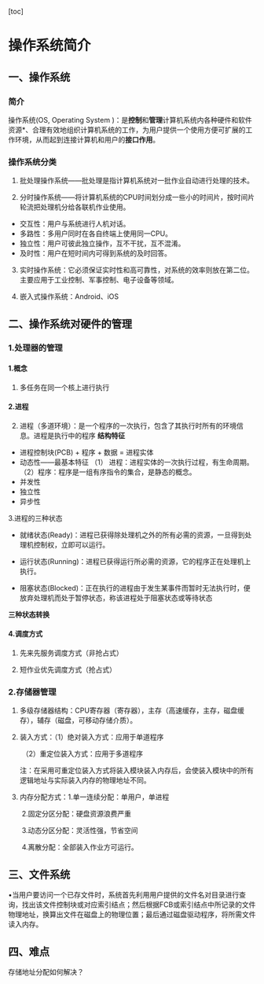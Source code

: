 [toc]

# 操作系统简介

## 一、操作系统

### 简介

操作系统(OS, Operating System )：是**控制**和**管理**计算机系统内各种硬件和软件资源*、合理有效地组织计算机系统的工作，为用户提供一个使用方便可扩展的工作环境，从而起到连接计算机和用户的**接口作用**。

### 操作系统分类

1. 批处理操作系统——批处理是指计算机系统对一批作业自动进行处理的技术。

2. 分时操作系统——将计算机系统的CPU时间划分成一些小的时间片，按时间片轮流把处理机分给各联机作业使用。
* 交互性：用户与系统进行人机对话。
* 多路性：多用户同时在各自终端上使用同一CPU。 
* 独立性：用户可彼此独立操作，互不干扰，互不混淆。 
* 及时性：用户在短时间内可得到系统的及时回答。
3. 实时操作系统：它必须保证实时性和高可靠性，对系统的效率则放在第二位。主要应用于工业控制、军事控制、电子设备等领域。

4. 嵌入式操作系统：Android、iOS

## 二、操作系统对硬件的管理

### 1.处理器的管理
#### 1.概念

1. 多任务在同一个核上进行执行

#### 2.进程
2. 进程（多道环境）：是一个程序的一次执行，包含了其执行时所有的环境信息。进程是执行中的程序
**结构特征**
* 进程控制块(PCB) + 程序 + 数据 = 进程实体
* 动态性——最基本特征
（1） 进程：进程实体的一次执行过程，有生命周期。
（2）程序：程序是一组有序指令的集合，是静态的概念。
* 并发性
* 独立性
* 异步性

3.进程的三种状态

* 就绪状态(Ready)：进程已获得除处理机之外的所有必需的资源，一旦得到处理机控制权，立即可以运行。

* 运行状态(Running)：进程已获得运行所必需的资源，它的程序正在处理机上执行。

* 阻塞状态(Blocked)：正在执行的进程由于发生某事件而暂时无法执行时，便放弃处理机而处于暂停状态，称该进程处于阻塞状态或等待状态

**三种状态转换**

#### 4.调度方式

1. 先来先服务调度方式（非抢占式）

2. 短作业优先调度方式（抢占式）

### 2.存储器管理

1. 多级存储器结构：CPU寄存器（寄存器），主存（高速缓存，主存，磁盘缓存），辅存（磁盘，可移动存储介质）。

2. 装入方式：（1）绝对装入方式：应用于单道程序

   ​				    （2）重定位装入方式：应用于多道程序

   ​		注：在采用可重定位装入方式将装入模块装入内存后，会使装入模块中的所有逻辑地址与实际装入内存的物理地址不同。

3. 内存分配方式：1.单一连续分配：单用户，单进程

   ​							2.固定分区分配：硬盘资源浪费严重

   ​							3.动态分区分配：灵活性强，节省空间

   ​						    4.离散分配：全部装入作业方可运行。

## 三、文件系统

   •当用户要访问一个已存文件时，系统首先利用用户提供的文件名对目录进行查询，找出该文件控制块或对应索引结点；然后根据FCB或索引结点中所记录的文件物理地址，换算出文件在磁盘上的物理位置；最后通过磁盘驱动程序，将所需文件读入内存。

## 四、难点

存储地址分配如何解决？